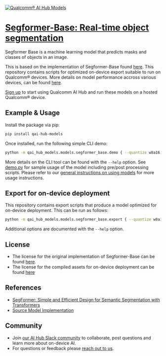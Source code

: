 [![Qualcomm® AI Hub Models](https://qaihub-public-assets.s3.us-west-2.amazonaws.com/qai-hub-models/quic-logo.jpg)](../../README.md)


# [Segformer-Base: Real-time object segmentation](https://aihub.qualcomm.com/models/segformer_base)

Segformer Base is a machine learning model that predicts masks and classes of objects in an image.

This is based on the implementation of Segformer-Base found [here](https://github.com/huggingface/transformers/tree/main/src/transformers/models/segformer). This repository contains scripts for optimized on-device
export suitable to run on Qualcomm® devices. More details on model performance
accross various devices, can be found [here](https://aihub.qualcomm.com/models/segformer_base).

[Sign up](https://myaccount.qualcomm.com/signup) to start using Qualcomm AI Hub and run these models on a hosted Qualcomm® device.




## Example & Usage

Install the package via pip:
```bash
pip install qai-hub-models
```


Once installed, run the following simple CLI demo:

```bash
python -m qai_hub_models.models.segformer_base.demo { --quantize w8a16, w8a8 }
```
More details on the CLI tool can be found with the `--help` option. See
[demo.py](demo.py) for sample usage of the model including pre/post processing
scripts. Please refer to our [general instructions on using
models](../../../#getting-started) for more usage instructions.

## Export for on-device deployment

This repository contains export scripts that produce a model optimized for
on-device deployment. This can be run as follows:

```bash
python -m qai_hub_models.models.segformer_base.export { --quantize w8a16, w8a8 }
```
Additional options are documented with the `--help` option.


## License
* The license for the original implementation of Segformer-Base can be found
  [here](https://github.com/huggingface/transformers/blob/main/LICENSE).
* The license for the compiled assets for on-device deployment can be found [here](https://qaihub-public-assets.s3.us-west-2.amazonaws.com/qai-hub-models/Qualcomm+AI+Hub+Proprietary+License.pdf)


## References
* [SegFormer: Simple and Efficient Design for Semantic Segmentation with Transformers](https://arxiv.org/abs/2105.15203)
* [Source Model Implementation](https://github.com/huggingface/transformers/tree/main/src/transformers/models/segformer)



## Community
* Join [our AI Hub Slack community](https://aihub.qualcomm.com/community/slack) to collaborate, post questions and learn more about on-device AI.
* For questions or feedback please [reach out to us](mailto:ai-hub-support@qti.qualcomm.com).
